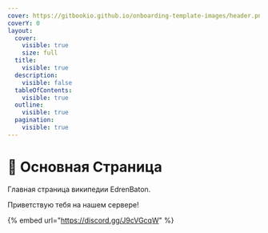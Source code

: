 ```yaml
---
cover: https://gitbookio.github.io/onboarding-template-images/header.png
coverY: 0
layout:
  cover:
    visible: true
    size: full
  title:
    visible: true
  description:
    visible: false
  tableOfContents:
    visible: true
  outline:
    visible: true
  pagination:
    visible: true
---
```


# 📄 Основная Страница

Главная страница википедии EdrenBaton.

Приветствую тебя на нашем сервере!



{% embed url="https://discord.gg/J9cVGcqW" %}
